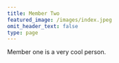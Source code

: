 ```yaml
---
title: Member Two
featured_image: /images/index.jpeg
omit_header_text: false
type: page
---
```


Member one is a very cool person.

